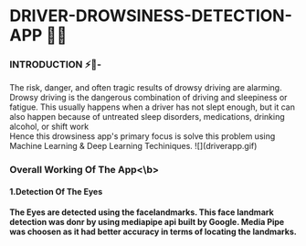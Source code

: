 # DRIVER-DROWSINESS-DETECTION-APP 🚀🚗

### <b>INTRODUCTION</b> ⚡📑-
<bl>
The risk, danger, and often tragic results of drowsy driving are alarming. Drowsy driving is the dangerous combination of driving and sleepiness or fatigue. This usually happens when a driver has not slept enough, but it can also happen because of untreated sleep disorders, medications, drinking alcohol, or shift work
<br>
Hence this drowsiness app's primary focus is solve this problem using Machine Learning & Deep Learning Techiniques.
![](driverapp.gif)

<br>

### <b>Overall Working Of The App<\b>
  
  <h4>1.Detection Of The Eyes</h4>
  <p>The Eyes are detected using the facelandmarks. This face landmark detection was donr by using mediapipe api built by Google. Media Pipe was choosen as it had better accuracy in terms of locating the landmarks.</p>


